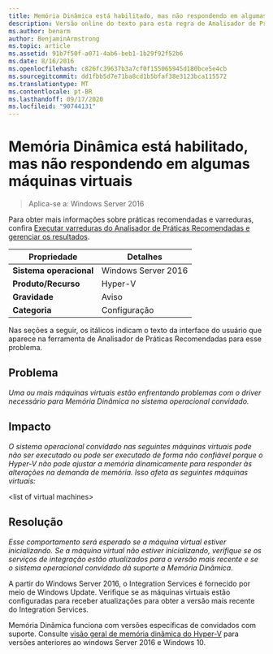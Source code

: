 ```yaml
---
title: Memória Dinâmica está habilitado, mas não respondendo em algumas máquinas virtuais
description: Versão online do texto para esta regra de Analisador de Práticas Recomendadas.
ms.author: benarm
author: BenjaminArmstrong
ms.topic: article
ms.assetid: 91b7f50f-a071-4ab6-beb1-1b29f92f52b6
ms.date: 8/16/2016
ms.openlocfilehash: c826fc39637b3a7cf0f155065945d180bce5e4cb
ms.sourcegitcommit: dd1fbb5d7e71ba8cd1b5bfaf38e3123bca115572
ms.translationtype: MT
ms.contentlocale: pt-BR
ms.lasthandoff: 09/17/2020
ms.locfileid: "90744131"
---
```

# <a name="dynamic-memory-is-enabled-but-not-responding-on-some-virtual-machines"></a>Memória Dinâmica está habilitado, mas não respondendo em algumas máquinas virtuais

>Aplica-se a: Windows Server 2016

Para obter mais informações sobre práticas recomendadas e varreduras, confira [Executar varreduras do Analisador de Práticas Recomendadas e gerenciar os resultados](https://go.microsoft.com/fwlink/p/?LinkID=223177).

|Propriedade|Detalhes|
|-|-|
|**Sistema operacional**|Windows Server 2016|
|**Produto/Recurso**|Hyper-V|
|**Gravidade**|Aviso|
|**Categoria**|Configuração|

Nas seções a seguir, os itálicos indicam o texto da interface do usuário que aparece na ferramenta de Analisador de Práticas Recomendadas para esse problema.

## <a name="issue"></a>Problema
*Uma ou mais máquinas virtuais estão enfrentando problemas com o driver necessário para Memória Dinâmica no sistema operacional convidado.*

## <a name="impact"></a>Impacto
*O sistema operacional convidado nas seguintes máquinas virtuais pode não ser executado ou pode ser executado de forma não confiável porque o Hyper-V não pode ajustar a memória dinamicamente para responder às alterações na demanda de memória. Isso afeta as seguintes máquinas virtuais:*

\<list of virtual machines>

## <a name="resolution"></a>Resolução
*Esse comportamento será esperado se a máquina virtual estiver inicializando. Se a máquina virtual não estiver inicializando, verifique se os serviços de integração estão atualizados para a versão mais recente e se o sistema operacional convidado dá suporte a Memória Dinâmica.*

A partir do Windows Server 2016, o Integration Services é fornecido por meio de Windows Update. Verifique se as máquinas virtuais estão configuradas para receber atualizações para obter a versão mais recente do Integration Services.

Memória Dinâmica funciona com versões específicas de convidados com suporte. Consulte [visão geral de memória dinâmica do Hyper-V](/previous-versions/windows/it-pro/windows-server-2012-R2-and-2012/hh831766(v=ws.11)) para versões anteriores ao windows Server 2016 e Windows 10.